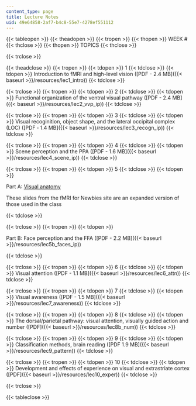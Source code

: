 ```yaml
---
content_type: page
title: Lecture Notes
uid: 49e64858-2af7-b4c8-55e7-4278ef551112
---
```


{{< tableopen >}}
{{< theadopen >}}
{{< tropen >}}
{{< thopen >}}
WEEK #
{{< thclose >}}
{{< thopen >}}
TOPICS
{{< thclose >}}

{{< trclose >}}

{{< theadclose >}}
{{< tropen >}}
{{< tdopen >}}
1
{{< tdclose >}}
{{< tdopen >}}
Introduction to fMRI and high-level vision ([PDF - 2.4 MB]({{< baseurl >}}/resources/lec1_intro))
{{< tdclose >}}

{{< trclose >}}
{{< tropen >}}
{{< tdopen >}}
2
{{< tdclose >}}
{{< tdopen >}}
Functional organization of the ventral visual pathway ([PDF - 2.4 MB]({{< baseurl >}}/resources/lec2_vvp_ip))
{{< tdclose >}}

{{< trclose >}}
{{< tropen >}}
{{< tdopen >}}
3
{{< tdclose >}}
{{< tdopen >}}
Visual recoginition, object shape, and the lateral occipital complex (LOC) ([PDF ‑ 1.4 MB]({{< baseurl >}}/resources/lec3_recogn_ip))
{{< tdclose >}}

{{< trclose >}}
{{< tropen >}}
{{< tdopen >}}
4
{{< tdclose >}}
{{< tdopen >}}
Scene perception and the PPA ([PDF - 1.6 MB]({{< baseurl >}}/resources/lec4_scene_ip))
{{< tdclose >}}

{{< trclose >}}
{{< tropen >}}
{{< tdopen >}}
5
{{< tdclose >}}
{{< tdopen >}}


Part A: [Visual anatomy](http://www.fmri4newbies.com/retinotopic-and-early-visual-areas)

These slides from the fMRI for Newbies site are an expanded version of those used in the class


{{< tdclose >}}

{{< trclose >}}
{{< tropen >}}
{{< tdopen >}}


Part B: Face perception and the FFA ([PDF - 2.2 MB]({{< baseurl >}}/resources/lec5b_faces_ip))


{{< tdclose >}}

{{< trclose >}}
{{< tropen >}}
{{< tdopen >}}
6
{{< tdclose >}}
{{< tdopen >}}
Visual attention ([PDF - 1.1 MB]({{< baseurl >}}/resources/lec6_attn))
{{< tdclose >}}

{{< trclose >}}
{{< tropen >}}
{{< tdopen >}}
7
{{< tdclose >}}
{{< tdopen >}}
Visual awareness ([PDF - 1.5 MB]({{< baseurl >}}/resources/lec7_awareness))
{{< tdclose >}}

{{< trclose >}}
{{< tropen >}}
{{< tdopen >}}
8
{{< tdclose >}}
{{< tdopen >}}
The dorsal/parietal pathway: visual attention, visually guided action and number ([PDF]({{< baseurl >}}/resources/lec8b_num))
{{< tdclose >}}

{{< trclose >}}
{{< tropen >}}
{{< tdopen >}}
9
{{< tdclose >}}
{{< tdopen >}}
Classification methods, brain reading ([PDF 1.9 MB]({{< baseurl >}}/resources/lec9_pattern))
{{< tdclose >}}

{{< trclose >}}
{{< tropen >}}
{{< tdopen >}}
10
{{< tdclose >}}
{{< tdopen >}}
Development and effects of experience on visual and extrastriate cortex ([PDF]({{< baseurl >}}/resources/lec10_exper))
{{< tdclose >}}

{{< trclose >}}

{{< tableclose >}}